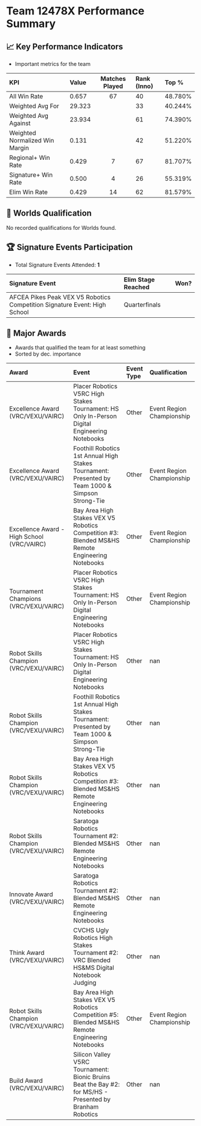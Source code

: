 # Team 12478X Performance Summary

## 📈 Key Performance Indicators
- Important metrics for the team

| KPI | Value | Matches Played | Rank (Inno) | Top % |
|:---|:-----|:--------------:|:----|:-----|
| All Win Rate | 0.657 | 67 | 40 | 48.780% |
| Weighted Avg For | 29.323 |  | 33 | 40.244% |
| Weighted Avg Against | 23.934 |  | 61 | 74.390% |
| Weighted Normalized Win Margin | 0.131 |  | 42 | 51.220% |
| Regional+ Win Rate | 0.429 | 7 | 67 | 81.707% |
| Signature+ Win Rate | 0.500 | 4 | 26 | 55.319% |
| Elim Win Rate | 0.429 | 14 | 62 | 81.579% |


## 🎯 Worlds Qualification
No recorded qualifications for Worlds found.

## 🏆 Signature Events Participation
- Total Signature Events Attended: **1**

| Signature Event | Elim Stage Reached | Won? |
|:----------------|:-------------------|:----|
| AFCEA Pikes Peak VEX V5 Robotics Competition Signature Event: High School | Quarterfinals |  |


## 🥇 Major Awards
- Awards that qualified the team for at least something
- Sorted by dec. importance

| Award | Event | Event Type | Qualification |
|:------|:------|:-----------|:--------------|
| Excellence Award (VRC/VEXU/VAIRC) | Placer Robotics V5RC High Stakes Tournament: HS Only In-Person Digital Engineering Notebooks | Other | Event Region Championship |
| Excellence Award (VRC/VEXU/VAIRC) | Foothill Robotics 1st Annual High Stakes Tournament: Presented by Team 1000 & Simpson Strong-Tie | Other | Event Region Championship |
| Excellence Award - High School (VRC/VAIRC) | Bay Area High Stakes VEX V5 Robotics Competition #3: Blended MS&HS Remote Engineering Notebooks | Other | Event Region Championship |
| Tournament Champions (VRC/VEXU/VAIRC) | Placer Robotics V5RC High Stakes Tournament: HS Only In-Person Digital Engineering Notebooks | Other | Event Region Championship |
| Robot Skills Champion (VRC/VEXU/VAIRC) | Placer Robotics V5RC High Stakes Tournament: HS Only In-Person Digital Engineering Notebooks | Other | nan |
| Robot Skills Champion (VRC/VEXU/VAIRC) | Foothill Robotics 1st Annual High Stakes Tournament: Presented by Team 1000 & Simpson Strong-Tie | Other | nan |
| Robot Skills Champion (VRC/VEXU/VAIRC) | Bay Area High Stakes VEX V5 Robotics Competition #3: Blended MS&HS Remote Engineering Notebooks | Other | nan |
| Robot Skills Champion (VRC/VEXU/VAIRC) | Saratoga Robotics Tournament #2: Blended MS&HS Remote Engineering Notebooks | Other | nan |
| Innovate Award (VRC/VEXU/VAIRC) | Saratoga Robotics Tournament #2: Blended MS&HS Remote Engineering Notebooks | Other | nan |
| Think Award (VRC/VEXU/VAIRC) | CVCHS Ugly Robotics High Stakes Tournament #2: VRC Blended HS&MS Digital Notebook Judging | Other | nan |
| Robot Skills Champion (VRC/VEXU/VAIRC) | Bay Area High Stakes VEX V5 Robotics Competition #5: Blended MS&HS Remote Engineering Notebooks | Other | Event Region Championship |
| Build Award (VRC/VEXU/VAIRC) | Silicon Valley V5RC Tournament: Bionic Bruins Beat the Bay #2: for MS/HS  - Presented by Branham Robotics | Other | nan |

